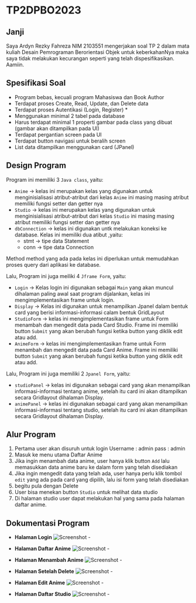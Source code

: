 # TP2DPBO2023

## Janji
Saya Ardyn Rezky Fahreza NIM 2103551 mengerjakan soal TP 2 dalam mata kuliah Desain Pemrograman Berorientasi Objek untuk keberkahanNya maka saya tidak melakukan kecurangan seperti yang telah dispesifikasikan. Aamiin.

## Spesifikasi Soal
- Program bebas, kecuali program Mahasiswa dan Book Author
- Terdapat proses Create, Read, Update, dan Delete data
- Terdapat proses Autentikasi (Login, Register) *
- Menggunakan minimal 2 tabel pada database
- Harus terdapat minimal 1 properti gambar pada class yang dibuat (gambar akan ditampilkan pada UI)
- Terdapat pergantian screen pada UI
- Terdapat button navigasi untuk beralih screen
- List data ditampilkan menggunakan card (JPanel)

## Design Program
Program ini memiliki 3 `Java class`, yaitu:
- `Anime`       -> kelas ini merupakan kelas yang digunakan untuk menginisialisasi atribut-atribut dari kelas `Anime` ini masing masing atribut memiliki fungsi setter dan getter nya
- `Studio`      -> kelas ini merupakan kelas yang digunakan untuk menginisialisasi atribut-atribut dari kelas `Studio` ini masing masing atribut memiliki fungsi setter dan getter nya
- `dbConnection` -> kelas ini digunakan untk melakukan koneksi ke database. Kelas ini memiliki dua atibut ,yaitu:
    - stmt  -> tipe data Statement
    - conn  -> tipe data Connection

Method method yang ada pada kelas ini diperlukan untuk memudahkan proses query dari aplikasi ke database.

Lalu, Program ini juga meiliki 4 `Jframe Form`, yaitu:
- `Login`       -> Kelas login ini digunakan sebagai `Main` yang akan muncul dihalaman paling awal saat program dijalankan, kelas ini mengimplementasikan frame untuk login.
- `Display`     -> Kelas ini digunakan untuk menampilkan Jpanel dalam bentuk card yang berisi informasi-informasi calam bentuk GridLayout
- `StudioForm`  -> kelas ini mengimplementasikan frame untuk Form menambah dan mengedit data pada Card Studio. Frame ini memiliki button `Submit` yang akan berubah fungsi ketika button yang diklik edit atau add.
- `AnimeForm`   -> kelas ini mengimplementasikan frame untuk Form menambah dan mengedit data pada Card Anime. Frame ini memiliki button `Submit` yang akan berubah fungsi ketika button yang diklik edit atau add.

Lalu, Program ini juga memiliki 2 `Jpanel Form`, yaitu:
- `studioPanel` -> kelas ini digunakan sebagai card yang akan menampilkan informasi-informasi tentang anime, setelah itu card ini akan ditampilkan secara Gridlayout dihalaman Display.
- `animePanel`  -> kelas ini digunakan sebagai card yang akan menampilkan informasi-informasi tentang studio, setelah itu card ini akan ditampilkan secara Gridlayout dihalaman Display.

## Alur Program
1. Pertama user akan disuruh untuk login
    Username : admin
    pass : admin
2. Masuk ke menu utama Daftar Anime
3. Jika ingin menambah data anime, user hanya klik button `Add` lalu memasukkan data anime baru ke dalam form yang telah disediakan
4. Jika ingin mengedit data yang telah ada, user hanya perlu klik tombol `edit` yang ada pada card yang dipilih, lalu isi form yang telah disediakan
5. begitu pula dengan Delete
6. User bisa menekan button `Studio` untuk melihat data studio
7. Di halaman studio user dapat melakukan hal yang sama pada halaman daftar anime.

## Dokumentasi Program
* **Halaman Login**
![Screenshot - ](https://github.com/ArdynRF/TP2DPBO2023/blob/main/Dokumentasi/loginPage.png)

* **Halaman Daftar Anime**
![Screenshot - ](https://github.com/ArdynRF/TP2DPBO2023/blob/main/Dokumentasi/AnimePage.png)

* **Halaman Menambah Anime**
![Screenshot - ](https://github.com/ArdynRF/TP2DPBO2023/blob/main/Dokumentasi/AddAnime.png)

* **Halaman Setelah Delete**
![Screenshot - ](https://github.com/ArdynRF/TP2DPBO2023/blob/main/Dokumentasi/Deleted.png)

* **Halaman Edit Anime**
![Screenshot - ](https://github.com/ArdynRF/TP2DPBO2023/blob/main/Dokumentasi/EditAnime.png)

* **Halaman Daftar Studio**
![Screenshot - ](https://github.com/ArdynRF/TP2DPBO2023/blob/main/Dokumentasi/StudioPage.png)
